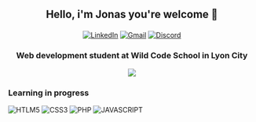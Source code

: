 ## <p align="center">Hello, i'm Jonas you're welcome 👋</p>

<p align="center"><a href="https://www.linkedin.com/in/jonas-jallet" rel="nofollow"><img alt="LinkedIn" src="https://img.shields.io/badge/LinkedIn-0077B5?style=for-the-badge&logo=linkedin&logoColor=white" style="max-width: 100%;"></a>
<a href="mailto:jonas.jallet@gmail.com"><img src="https://img.shields.io/badge/Gmail-D14836?style=for-the-badge&logo=gmail&logoColor=white" alt="Gmail" style="max-width: 100%;"></a>
<a href="https://discordapp.com/users/160507796633157633"><img src="https://img.shields.io/badge/Discord-7289DA?style=for-the-badge&logo=discord&logoColor=white" alt="Discord" style="max-width: 100%;"></a></p>

### <p align="center">Web development student at Wild Code School in Lyon City</p>
<p align="center"><a href="https://www.wildcodeschool.com/"><img style="max-width: 50%;" src="https://github.com/JonasJallet/JonasJallet/assets/108140644/20543727-476b-49fd-991d-f3cce323179c"></a></p>


### Learning in progress
<img src="https://img.shields.io/badge/HTML5-E34F26?style=for-the-badge&logo=html5&logoColor=white" alt="HTLM5"> <img src="https://img.shields.io/badge/CSS3-1572B6?style=for-the-badge&logo=css3&logoColor=white" alt="CSS3"> <img src="https://img.shields.io/badge/PHP-777BB4?style=for-the-badge&logo=php&logoColor=white" alt="PHP"> <img src="https://img.shields.io/badge/JavaScript-323330?style=for-the-badge&logo=javascript&logoColor=F7DF1E" alt="JAVASCRIPT">




